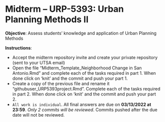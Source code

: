# Midterm – URP-5393: Urban Planning Methods II

**Objective**: Assess students’ knowledge and application of Urban Planning Methods

**Instructions**:
- Accept the midterm repository invite and create your private repository (sent to your UTSA email)
- Open the file “Midterm_Template_Neighborhood Change in San Antonio.Rmd” and complete each of the tasks required in part 1. When done click on ‘knit’ and the commit and push your part 1.
- Create a copy of the previous file and rename it “githubuser_URP5393project.Rmd”. Complete each of the tasks required in part 2. When done click on ‘knit’ and the commit and push your part 2.
- `All work is individual`. All final answers are due on **03/13/2022 at 23:59**. _Only 2 commits will be reviewed_. Commits pushed after the due date will not be reviewed. 
